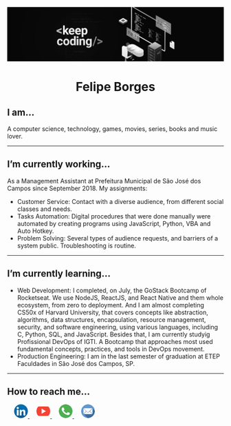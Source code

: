 <div align="center">
  <img width="auto" src="./intro.jpg">
  <h1>Felipe Borges</h1>
</div>

## I am...
A computer science, technology, games, movies, series, books and music lover.
<hr>

## I’m currently working...
As a Management Assistant at Prefeitura Municipal de São José dos Campos since September 2018. My assignments:
- Customer Service: Contact with a diverse audience, from different social classes and needs.
- Tasks Automation: Digital procedures that were done manually were automated by creating programs using JavaScript, Python, VBA and Auto Hotkey.
- Problem Solving: Several types of audience requests, and barriers of a system public. Troubleshooting is routine.
<hr>

## I’m currently learning...
- Web Development: I completed, on July, the GoStack Bootcamp of Rocketseat. We use NodeJS, ReactJS, and React Native and them whole ecosystem, from zero to deployment. And I am almost completing CS50x of Harvard University, that covers concepts like abstraction, algorithms, data structures, encapsulation, resource management, security, and software engineering, using various languages, including C, Python, SQL, and JavaScript. Besides that, I am currently studyig Profissional DevOps of IGTI. A Bootcamp that approaches most used fundamental concepts, practices, and tools in DevOps movement.
- Production Engineering: I am in the last semester of graduation at ETEP Faculdades in São José dos Campos, SP.
<hr>

## How to reach me...

<a href="https://www.linkedin.com/in/felipejsborges">
	<img style="border-radius: 50%; margin-left: 16px" width="32px" src="./assets/linkedin.svg" alt="LinkedIn">
</a>   

<a href="https://www.youtube.com/channel/UC6tN_loxPGOP30LWNbJM7rg">
	<img style="border-radius: 50%; margin-left: 16px" width="32px" src="./assets/youtube.svg" alt="YouTube">
</a>   

<a href="https://wa.me/+55012996477129">
	<img style="border-radius: 50%; margin-left: 16px" width="32px" src="./assets/whatsapp.svg" alt="WhatsApp">
</a>   

<a href="mailto:felipejsborges@outlook.com">
	<img style="border-radius: 50%; margin-left: 16px" width="32px" src="./assets/mail.svg" alt="E-mail">
</a>

<!-- Pendencies
- [ ] - Add emojis
- [ ] - Add badges
- [ ] - Add a Summary
- [ ] - Add Gifs and images
- [ ] - I’m looking to collaborate on ...
- [ ] - I’m looking for help with ...
-->
